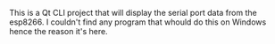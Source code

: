 This is a Qt CLI project that will display the serial port data from the esp8266. I couldn't find any program that whould do this on Windows hence the reason it's here.

